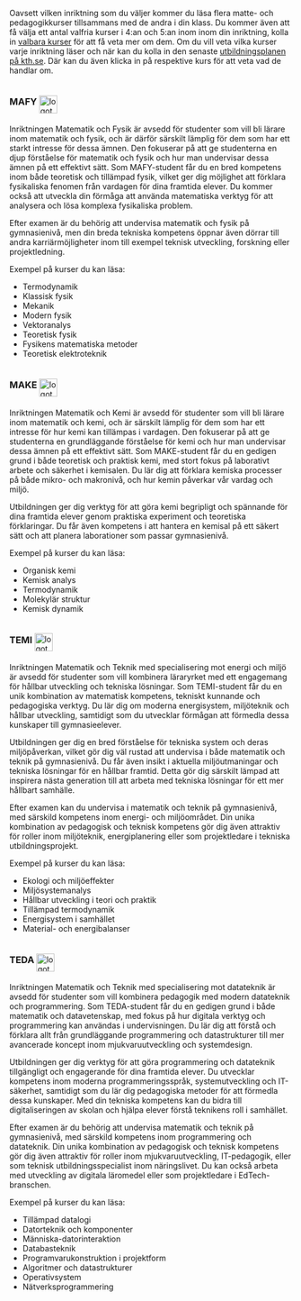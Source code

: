 Oavsett vilken inriktning som du väljer kommer du läsa flera matte- och pedagogikkurser tillsammans med de andra i din klass. Du kommer även att få välja ett antal valfria kurser i 4:an och 5:an inom inom din inriktning, kolla in [valbara kurser](/valbara-kurser) för att få veta mer om dem. Om du vill veta vilka kurser varje inriktning läser och när kan du kolla in den senaste [utbildningsplanen på kth.se](https://www.kth.se/student/kurser/program/CLGYM). Där kan du även klicka in på respektive kurs för att veta vad de handlar om.

<div style="display: flex; align-items:center;">
<h3 id="mafy">MAFY</h3>
&nbsp;
<img alt="logotyp för inriktning MAFY" height="32px" style="vertical-align: text-bottom; margin-top:1rem;" src="/media/inriktningsloggor/mafy.svg">
</div>

Inriktningen Matematik och Fysik är avsedd för studenter som vill bli lärare inom matematik och fysik, och är därför särskilt lämplig för dem som har ett starkt intresse för dessa ämnen. Den fokuserar på att ge studenterna en djup förståelse för matematik och fysik och hur man undervisar dessa ämnen på ett effektivt sätt. Som MAFY-student får du en bred kompetens inom både teoretisk och tillämpad fysik, vilket ger dig möjlighet att förklara fysikaliska fenomen från vardagen för dina framtida elever. Du kommer också att utveckla din förmåga att använda matematiska verktyg för att analysera och lösa komplexa fysikaliska problem.

Efter examen är du behörig att undervisa matematik och fysik på gymnasienivå, men din breda tekniska kompetens öppnar även dörrar till andra karriärmöjligheter inom till exempel teknisk utveckling, forskning eller projektledning.

Exempel på kurser du kan läsa:

- Termodynamik
- Klassisk fysik
- Mekanik
- Modern fysik
- Vektoranalys
- Teoretisk fysik
- Fysikens matematiska metoder
- Teoretisk elektroteknik

<div style="display: flex; align-items:center;">
<h3 id="make">MAKE</h3>
&nbsp;
<img alt="logotyp för inriktning MAKE" height="32px" style="vertical-align: text-bottom; margin-top:1rem;" src="/media/inriktningsloggor/make.svg">
</div>

Inriktningen Matematik och Kemi är avsedd för studenter som vill bli lärare inom matematik och kemi, och är särskilt lämplig för dem som har ett intresse för hur kemi kan tillämpas i vardagen. Den fokuserar på att ge studenterna en grundläggande förståelse för kemi och hur man undervisar dessa ämnen på ett effektivt sätt. Som MAKE-student får du en gedigen grund i både teoretisk och praktisk kemi, med stort fokus på laborativt arbete och säkerhet i kemisalen. Du lär dig att förklara kemiska processer på både mikro- och makronivå, och hur kemin påverkar vår vardag och miljö.

Utbildningen ger dig verktyg för att göra kemi begripligt och spännande för dina framtida elever genom praktiska experiment och teoretiska förklaringar. Du får även kompetens i att hantera en kemisal på ett säkert sätt och att planera laborationer som passar gymnasienivå.

Exempel på kurser du kan läsa:

- Organisk kemi
- Kemisk analys
- Termodynamik
- Molekylär struktur
- Kemisk dynamik

<div style="display: flex; align-items:center;">
<h3 id="temi">TEMI</h3>
&nbsp;
<img alt="logotyp för inriktning TEMI" height="32px" style="vertical-align: text-bottom; margin-top:1rem;" src="/media/inriktningsloggor/temi.svg">
</div>

Inriktningen Matematik och Teknik med specialisering mot energi och miljö är avsedd för studenter som vill kombinera läraryrket med ett engagemang för hållbar utveckling och tekniska lösningar. Som TEMI-student får du en unik kombination av matematisk kompetens, tekniskt kunnande och pedagogiska verktyg. Du lär dig om moderna energisystem, miljöteknik och hållbar utveckling, samtidigt som du utvecklar förmågan att förmedla dessa kunskaper till gymnasieelever.

Utbildningen ger dig en bred förståelse för tekniska system och deras miljöpåverkan, vilket gör dig väl rustad att undervisa i både matematik och teknik på gymnasienivå. Du får även insikt i aktuella miljöutmaningar och tekniska lösningar för en hållbar framtid. Detta gör dig särskilt lämpad att inspirera nästa generation till att arbeta med tekniska lösningar för ett mer hållbart samhälle.

Efter examen kan du undervisa i matematik och teknik på gymnasienivå, med särskild kompetens inom energi- och miljöområdet. Din unika kombination av pedagogisk och teknisk kompetens gör dig även attraktiv för roller inom miljöteknik, energiplanering eller som projektledare i tekniska utbildningsprojekt.

Exempel på kurser du kan läsa:

- Ekologi och miljöeffekter
- Miljösystemanalys
- Hållbar utveckling i teori och praktik
- Tillämpad termodynamik
- Energisystem i samhället
- Material- och energibalanser

<div style="display: flex; align-items:center;">
<h3 id="teda">TEDA</h3>
&nbsp;
<img alt="logotyp för inriktning TEDA" height="32px" style="vertical-align: text-bottom; margin-top:1rem;" src="/media/inriktningsloggor/teda.svg">
</div>

Inriktningen Matematik och Teknik med specialisering mot datateknik är avsedd för studenter som vill kombinera pedagogik med modern datateknik och programmering. Som TEDA-student får du en gedigen grund i både matematik och datavetenskap, med fokus på hur digitala verktyg och programmering kan användas i undervisningen. Du lär dig att förstå och förklara allt från grundläggande programmering och datastrukturer till mer avancerade koncept inom mjukvaruutveckling och systemdesign.

Utbildningen ger dig verktyg för att göra programmering och datateknik tillgängligt och engagerande för dina framtida elever. Du utvecklar kompetens inom moderna programmeringsspråk, systemutveckling och IT-säkerhet, samtidigt som du lär dig pedagogiska metoder för att förmedla dessa kunskaper. Med din tekniska kompetens kan du bidra till digitaliseringen av skolan och hjälpa elever förstå teknikens roll i samhället.

Efter examen är du behörig att undervisa matematik och teknik på gymnasienivå, med särskild kompetens inom programmering och datateknik. Din unika kombination av pedagogisk och teknisk kompetens gör dig även attraktiv för roller inom mjukvaruutveckling, IT-pedagogik, eller som teknisk utbildningsspecialist inom näringslivet. Du kan också arbeta med utveckling av digitala läromedel eller som projektledare i EdTech-branschen.

Exempel på kurser du kan läsa:

- Tillämpad datalogi
- Datorteknik och komponenter
- Människa-datorinteraktion
- Databasteknik
- Programvarukonstruktion i projektform
- Algoritmer och datastrukturer
- Operativsystem
- Nätverksprogrammering
